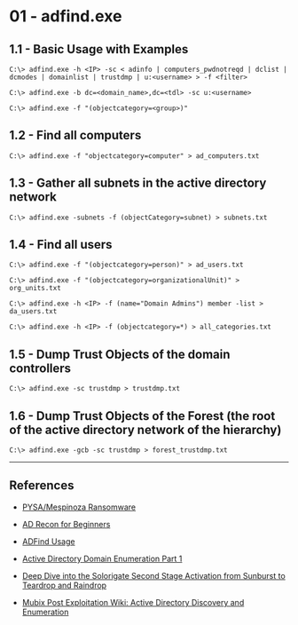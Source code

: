 # 01 - adfind.exe

## 1.1 - Basic Usage with Examples

`C:\> adfind.exe -h <IP> -sc < adinfo | computers_pwdnotreqd | dclist | dcmodes | domainlist | trustdmp | u:<username> > -f <filter>`

`C:\> adfind.exe -b dc=<domain_name>,dc=<tdl> -sc u:<username>`

`C:\> adfind.exe -f "(objectcategory=<group>)"`

## 1.2 - Find all computers

`C:\> adfind.exe -f "objectcategory=computer" > ad_computers.txt`

## 1.3 - Gather all subnets in the active directory network

`C:\> adfind.exe -subnets -f (objectCategory=subnet) > subnets.txt`

## 1.4 - Find all users

`C:\> adfind.exe -f "(objectcategory=person)" > ad_users.txt`

`C:\> adfind.exe -f "(objectcategory=organizationalUnit)" > org_units.txt`

`C:\> adfind.exe -h <IP> -f (name="Domain Admins") member -list > da_users.txt`

`C:\> adfind.exe -h <IP> -f (objectcategory=*) > all_categories.txt`

## 1.5 - Dump Trust Objects of the domain controllers

`C:\> adfind.exe -sc trustdmp > trustdmp.txt`

## 1.6 - Dump Trust Objects of the Forest (the root of the active directory network of the hierarchy)

`C:\> adfind.exe -gcb -sc trustdmp > forest_trustdmp.txt`

---
## References

- [PYSA/Mespinoza Ransomware](https://thedfirreport.com/2020/11/23/pysa-mespinoza-ransomware/)

- [AD Recon for Beginners](https://blog.certcube.com/ad-recon-for-beginners/)

- [ADFind Usage](https://www.joeware.net/freetools/tools/adfind/usage.htm)

- [Active Directory Domain Enumeration Part 1](https://nored0x.github.io/red-teaming/active-directory-domain-enumeration-part-1/)

- [Deep Dive into the Solorigate Second Stage Activation from Sunburst to Teardrop and Raindrop](https://www.microsoft.com/en-us/security/blog/2021/01/20/deep-dive-into-the-solorigate-second-stage-activation-from-sunburst-to-teardrop-and-raindrop/)

- [Mubix Post Exploitation Wiki: Active Directory Discovery and Enumeration](https://github.com/mubix/post-exploitation/blob/master/win32bins/activedirectory/readme.md)
